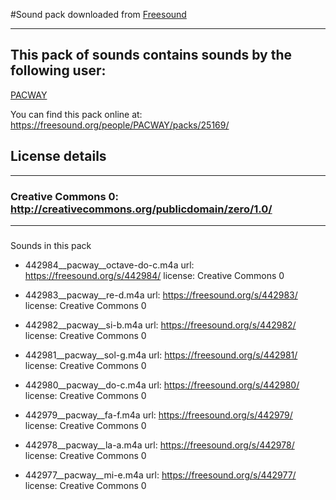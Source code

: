 #Sound pack downloaded from [Freesound
](https://freesound.org)

----------------------------------------



## This pack of sounds contains sounds by the following user:

[PACWAY](https://freesound.org/people/PACWAY/) 

You can find this pack online at: https://freesound.org/people/PACWAY/packs/25169/



## License details


---------------



### Creative Commons 0: http://creativecommons.org/publicdomain/zero/1.0/

---------------





### 
Sounds in this pack  

* 442984__pacway__octave-do-c.m4a
    	url: https://freesound.org/s/442984/
     license: Creative Commons 0
  

* 442983__pacway__re-d.m4a
  		url: https://freesound.org/s/442983/
     license: Creative Commons 0
  

* 442982__pacway__si-b.m4a
    		url: https://freesound.org/s/442982/
     license: Creative Commons 0
  

* 442981__pacway__sol-g.m4a
   		url: https://freesound.org/s/442981/
     license: Creative Commons 0
  

* 442980__pacway__do-c.m4a
    		url: https://freesound.org/s/442980/
     license: Creative Commons 0
  

* 442979__pacway__fa-f.m4a
   		url: https://freesound.org/s/442979/
     license: Creative Commons 0
  

* 442978__pacway__la-a.m4a
   		url: https://freesound.org/s/442978/
     license: Creative Commons 0
  

* 442977__pacway__mi-e.m4a
   		url: https://freesound.org/s/442977/
     license: Creative Commons 0


